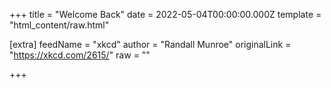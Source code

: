 
+++
title = "Welcome Back"
date = 2022-05-04T00:00:00.000Z
template = "html_content/raw.html"

[extra]
feedName = "xkcd"
author = "Randall Munroe"
originalLink = "https://xkcd.com/2615/"
raw = ""

+++

